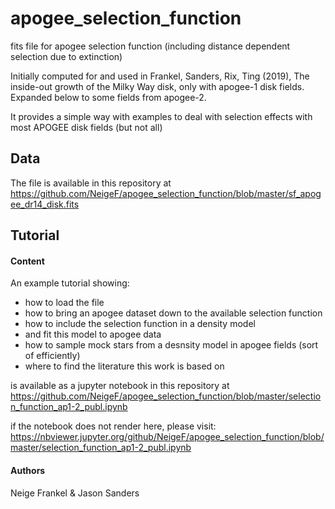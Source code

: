 # apogee_selection_function
fits file for apogee selection function (including distance dependent selection due to extinction)


Initially computed for and used in Frankel, Sanders, Rix, Ting (2019), The inside-out growth of the Milky Way disk, only with apogee-1 disk fields. Expanded below to some fields from apogee-2.

It provides a simple way with examples to deal with selection effects with most APOGEE disk fields (but not all)

## Data
The file is available in this repository at  <br />
https://github.com/NeigeF/apogee_selection_function/blob/master/sf_apogee_dr14_disk.fits

## Tutorial

#### Content
An example tutorial showing:
- how to load the file
- how to bring an apogee dataset down to the available selection function
- how to include the selection function in a density model
- and fit this model to apogee data
- how to sample mock stars from a desnsity model in apogee fields (sort of efficiently)
- where to find the literature this work is based on

is available as a jupyter notebook in this repository at  <br />
https://github.com/NeigeF/apogee_selection_function/blob/master/selection_function_ap1-2_publ.ipynb

if the notebook does not render here, please visit:  <br />
https://nbviewer.jupyter.org/github/NeigeF/apogee_selection_function/blob/master/selection_function_ap1-2_publ.ipynb

#### Authors
Neige Frankel & Jason Sanders


